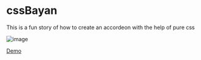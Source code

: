 # cssBayan

This is a fun story of how to create an accordeon with the help of pure css

![image](https://github.com/ElenaSinelle/cssBayan/assets/101037145/3e59438c-a5d7-4958-a445-093acaaf86c6)

[Demo](https://elenasinelle.github.io/cssBayan/)
